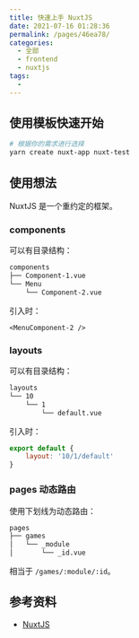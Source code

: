 ```yaml
---
title: 快速上手 NuxtJS
date: 2021-07-16 01:28:36
permalink: /pages/46ea78/
categories: 
  - 全部
  - frontend
  - nuxtjs
tags: 
  - 
---
```


## 使用模板快速开始

```bash
# 根据你的需求进行选择
yarn create nuxt-app nuxt-test
```



## 使用想法

NuxtJS 是一个重约定的框架。

### components

可以有目录结构：

```bash
components
├── Component-1.vue
└── Menu
    └── Component-2.vue
```

引入时：

```vue
<MenuComponent-2 />
```

### layouts

可以有目录结构：

```bash
layouts
└── 10
    └── 1
        └── default.vue
```

引入时：

```js
export default {
	layout: '10/1/default'
}
```

### pages 动态路由

使用下划线为动态路由：

```bash
pages
├── games
│   └── _module
│       └── _id.vue
```

相当于 `/games/:module/:id`。



## 参考资料

+ [NuxtJS](https://nuxtjs.org/)

